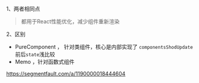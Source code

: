 1、两者相同点

> 都用于React性能优化，减少组件重新渲染

2、区别

- PureComponent  ， 针对类组件，核心是内部实现了 `componentsShodUpdate`前后`state`浅比较
- Memo ，针对函数式组件

https://segmentfault.com/a/1190000018444604

